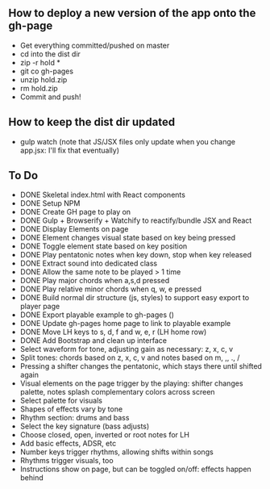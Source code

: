 ## How to deploy a new version of the app onto the gh-page

* Get everything committed/pushed on master
* cd into the dist dir
* zip -r hold *
* git co gh-pages
* unzip hold.zip
* rm hold.zip
* Commit and push!

## How to keep the dist dir updated

* gulp watch (note that JS/JSX files only update when you change app.jsx: I'll fix that eventually)

## To Do

* DONE Skeletal index.html with React components
* DONE Setup NPM
* DONE Create GH page to play on
* DONE Gulp + Browserify + Watchify to reactify/bundle JSX and React
* DONE Display Elements on page
* DONE Element changes visual state based on key being pressed
* DONE Toggle element state based on key position
* DONE Play pentatonic notes when key down, stop when key released
* DONE Extract sound into dedicated class
* DONE Allow the same note to be played > 1 time
* DONE Play major chords when a,s,d pressed
* DONE Play relative minor chords when q, w, e pressed
* DONE Build normal dir structure (js, styles) to support easy export to player page
* DONE Export playable example to gh-pages ()
* DONE Update gh-pages home page to link to playable example
* DONE Move LH keys to s, d, f and w, e, r (LH home row)
* DONE Add Bootstrap and clean up interface
* Select waveform for tone, adjusting gain as necessary: z, x, c, v
* Split tones: chords based on z, x, c, v and notes based on m, ,, ., /
* Pressing a shifter changes the pentatonic, which stays there until shifted again
* Visual elements on the page trigger by the playing: shifter changes palette, notes splash complementary colors across screen
* Select palette for visuals
* Shapes of effects vary by tone
* Rhythm section: drums and bass
* Select the key signature (bass adjusts)
* Choose closed, open, inverted or root notes for LH
* Add basic effects, ADSR, etc
* Number keys trigger rhythms, allowing shifts within songs
* Rhythms trigger visuals, too
* Instructions show on page, but can be toggled on/off: effects happen behind